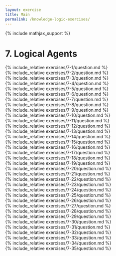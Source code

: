 ```yaml
---
layout: exercise
title: Main
permalink: /knowledge-logic-exercises/
---
```


{% include mathjax_support %}

# 7. Logical Agents

<div><i class="arrow-up loader" data-chapter="knowledge-logic-exercises" data-exercise="ex_1" data-rating="0"></i></div>
{% include_relative exercises/7-1/question.md %}

<div><i class="arrow-up loader" data-chapter="knowledge-logic-exercises" data-exercise="ex_2" data-rating="0"></i></div>
{% include_relative exercises/7-2/question.md %}

<div><i class="arrow-up loader" data-chapter="knowledge-logic-exercises" data-exercise="ex_3" data-rating="0"></i></div>
{% include_relative exercises/7-3/question.md %}

<div><i class="arrow-up loader" data-chapter="knowledge-logic-exercises" data-exercise="ex_4" data-rating="0"></i></div>
{% include_relative exercises/7-4/question.md %}

<div><i class="arrow-up loader" data-chapter="knowledge-logic-exercises" data-exercise="ex_5" data-rating="0"></i></div>
{% include_relative exercises/7-5/question.md %}

<div><i class="arrow-up loader" data-chapter="knowledge-logic-exercises" data-exercise="ex_6" data-rating="0"></i></div>
{% include_relative exercises/7-6/question.md %}

<div><i class="arrow-up loader" data-chapter="knowledge-logic-exercises" data-exercise="ex_7" data-rating="0"></i></div>
{% include_relative exercises/7-7/question.md %}

<div><i class="arrow-up loader" data-chapter="knowledge-logic-exercises" data-exercise="ex_8" data-rating="0"></i></div>
{% include_relative exercises/7-8/question.md %}

<div><i class="arrow-up loader" data-chapter="knowledge-logic-exercises" data-exercise="ex_9" data-rating="0"></i></div>
{% include_relative exercises/7-9/question.md %}

<div><i class="arrow-up loader" data-chapter="knowledge-logic-exercises" data-exercise="ex_10" data-rating="0"></i></div>
{% include_relative exercises/7-10/question.md %}

<div><i class="arrow-up loader" data-chapter="knowledge-logic-exercises" data-exercise="ex_11" data-rating="0"></i></div>
{% include_relative exercises/7-11/question.md %}

<div><i class="arrow-up loader" data-chapter="knowledge-logic-exercises" data-exercise="ex_12" data-rating="0"></i></div>
{% include_relative exercises/7-12/question.md %}

<div><i class="arrow-up loader" data-chapter="knowledge-logic-exercises" data-exercise="ex_13" data-rating="0"></i></div>
{% include_relative exercises/7-13/question.md %}

<div><i class="arrow-up loader" data-chapter="knowledge-logic-exercises" data-exercise="ex_14" data-rating="0"></i></div>
{% include_relative exercises/7-14/question.md %}

<div><i class="arrow-up loader" data-chapter="knowledge-logic-exercises" data-exercise="ex_15" data-rating="0"></i></div>
{% include_relative exercises/7-15/question.md %}

<div><i class="arrow-up loader" data-chapter="knowledge-logic-exercises" data-exercise="ex_16" data-rating="0"></i></div>
{% include_relative exercises/7-16/question.md %}

<div><i class="arrow-up loader" data-chapter="knowledge-logic-exercises" data-exercise="ex_17" data-rating="0"></i></div>
{% include_relative exercises/7-17/question.md %}

<div><i class="arrow-up loader" data-chapter="knowledge-logic-exercises" data-exercise="ex_18" data-rating="0"></i></div>
{% include_relative exercises/7-18/question.md %}

<div><i class="arrow-up loader" data-chapter="knowledge-logic-exercises" data-exercise="ex_19" data-rating="0"></i></div>
{% include_relative exercises/7-19/question.md %}

<div><i class="arrow-up loader" data-chapter="knowledge-logic-exercises" data-exercise="ex_20" data-rating="0"></i></div>
{% include_relative exercises/7-20/question.md %}

<div><i class="arrow-up loader" data-chapter="knowledge-logic-exercises" data-exercise="ex_21" data-rating="0"></i></div>
{% include_relative exercises/7-21/question.md %}

<div><i class="arrow-up loader" data-chapter="knowledge-logic-exercises" data-exercise="ex_22" data-rating="0"></i></div>
{% include_relative exercises/7-22/question.md %}

<div><i class="arrow-up loader" data-chapter="knowledge-logic-exercises" data-exercise="ex_23" data-rating="0"></i></div>
{% include_relative exercises/7-23/question.md %}

<div><i class="arrow-up loader" data-chapter="knowledge-logic-exercises" data-exercise="ex_24" data-rating="0"></i></div>
{% include_relative exercises/7-24/question.md %}

<div><i class="arrow-up loader" data-chapter="knowledge-logic-exercises" data-exercise="ex_25" data-rating="0"></i></div>
{% include_relative exercises/7-25/question.md %}

<div><i class="arrow-up loader" data-chapter="knowledge-logic-exercises" data-exercise="ex_26" data-rating="0"></i></div>
{% include_relative exercises/7-26/question.md %}

<div><i class="arrow-up loader" data-chapter="knowledge-logic-exercises" data-exercise="ex_27" data-rating="0"></i></div>
{% include_relative exercises/7-27/question.md %}

<div><i class="arrow-up loader" data-chapter="knowledge-logic-exercises" data-exercise="ex_28" data-rating="0"></i></div>
{% include_relative exercises/7-28/question.md %}

<div><i class="arrow-up loader" data-chapter="knowledge-logic-exercises" data-exercise="ex_29" data-rating="0"></i></div>
{% include_relative exercises/7-29/question.md %}

<div><i class="arrow-up loader" data-chapter="knowledge-logic-exercises" data-exercise="ex_30" data-rating="0"></i></div>
{% include_relative exercises/7-30/question.md %}

<div><i class="arrow-up loader" data-chapter="knowledge-logic-exercises" data-exercise="ex_31" data-rating="0"></i></div>
{% include_relative exercises/7-31/question.md %}

<div><i class="arrow-up loader" data-chapter="knowledge-logic-exercises" data-exercise="ex_32" data-rating="0"></i></div>
{% include_relative exercises/7-32/question.md %}

<div><i class="arrow-up loader" data-chapter="knowledge-logic-exercises" data-exercise="ex_33" data-rating="0"></i></div>
{% include_relative exercises/7-33/question.md %}

<div><i class="arrow-up loader" data-chapter="knowledge-logic-exercises" data-exercise="ex_34" data-rating="0"></i></div>
{% include_relative exercises/7-34/question.md %}

<div><i class="arrow-up loader" data-chapter="knowledge-logic-exercises" data-exercise="ex_35" data-rating="0"></i></div>
{% include_relative exercises/7-35/question.md %}
